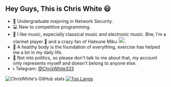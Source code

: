 ## Hey Guys, This is Chris White 😃

- 🏫 Undergraduate majoring in Network Security.
- 💻 New to competitive programming.
- 🎵 I like music, especially classical music and electronic music. Btw, I'm a clarinet player 🎼 and a crazy fan of Hatsune Miku <a href="https://emoji.gg/emoji/2565-miku"><img src="https://cdn3.emoji.gg/emojis/2565-miku.png" width="20px" height="20px" alt="miku"></a>.
- 👟 A healthy body is the foundation of everything, exercise has helped me a lot in my daily life.
- 🤔 Not into politics, so please don't talk to me about that, my account only represents myself and doesn't belong to anyone else.
- 📞 Telegram: [@ChrisWhite333](https://t.me/ChrisWhite333)

![ChrisWhite's GitHub stats](https://github-readme-stats.vercel.app/api?username=ChrisWhite1024&theme=buefy&show_icons=true&hide_title=true)
[![Top Langs](https://github-readme-stats.vercel.app/api/top-langs/?username=ChrisWhite1024&layout=compact)](https://github.com/anuraghazra/github-readme-stats)
